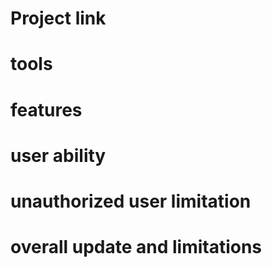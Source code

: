 # Project link

# tools

# features

# user ability

# unauthorized user limitation

# overall update and limitations
